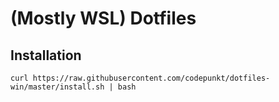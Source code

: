 # (Mostly WSL) Dotfiles

## Installation

```
curl https://raw.githubusercontent.com/codepunkt/dotfiles-win/master/install.sh | bash
```